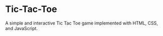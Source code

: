 # Tic-Tac-Toe
A simple and interactive Tic Tac Toe game implemented with HTML, CSS, and JavaScript.
